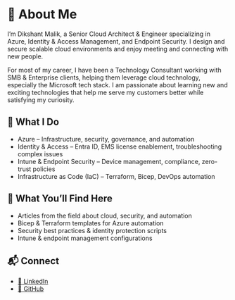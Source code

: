 # 👋 About Me

I’m Dikshant Malik, a Senior Cloud Architect & Engineer specializing in Azure, Identity & Access Management, and Endpoint Security. I design and secure scalable cloud environments and enjoy meeting and connecting with new people.

For most of my career, I have been a Technology Consultant working with SMB & Enterprise clients, helping them leverage cloud technology, especially the Microsoft tech stack. I am passionate about learning new and exciting technologies that help me serve my customers better while satisfying my curiosity.

## 🔹 What I Do
- Azure – Infrastructure, security, governance, and automation
- Identity & Access – Entra ID, EMS license enablement, troubleshooting complex issues
- Intune & Endpoint Security – Device management, compliance, zero-trust policies
- Infrastructure as Code (IaC) – Terraform, Bicep, DevOps automation

## 📂 What You’ll Find Here
- Articles from the field about cloud, security, and automation
- Bicep & Terraform templates for Azure automation
- Security best practices & identity protection scripts
- Intune & endpoint management configurations

## 📬 Connect

- [💼 LinkedIn](https://linkedin.com/in/dikshantmalik)  
- [📂 GitHub](https://github.com/DikshantMalik)  
